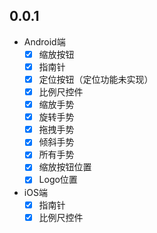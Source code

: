 ## 0.0.1

- Android端
  - [x] 缩放按钮
  - [x] 指南针
  - [x] 定位按钮（定位功能未实现）
  - [x] 比例尺控件
  - [x] 缩放手势
  - [x] 旋转手势
  - [x] 拖拽手势
  - [x] 倾斜手势
  - [x] 所有手势
  - [x] 缩放按钮位置
  - [x] Logo位置
    
- iOS端
  - [x] 指南针
  - [x] 比例尺控件
